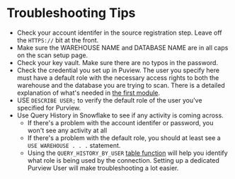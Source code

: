 
# Troubleshooting Tips
- Check your account identifer in the source registration step. Leave off the `HTTPS://` bit at the front.
- Make sure the WAREHOUSE NAME and DATABASE NAME are in all caps on the scan setup page.
- Check your key vault. Make sure there are no typos in the password.
- Check the credential you set up in Puview. The user you specify here must have a default role with the necessary access rights to both the warehouse and the database you are trying to scan. There is a detailed explanation of what's needed in [the first module](../module00.md).
- USE `DESCRIBE USER;` to verify the default role of the user you've specified for Purview.
- Use Query History in Snowflake to see if any activity is coming across. 
  - If there's a problem with the account identifer or password, you won't see any activity at all
  - If there's a problem with the default role, you should at least see a `USE WAREHOUSE . . .` statement.
  - Using the `QUERY_HISTORY_BY_USER` [table function](https://docs.snowflake.com/en/sql-reference/functions/query_history.html) will help you identify what role is being used by the connection. Setting up a dedicated Purview User will make troubleshooting a lot easier.
